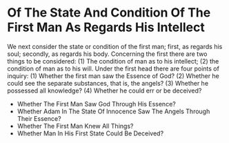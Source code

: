 # Of The State And Condition Of The First Man As Regards His Intellect

We next consider the state or condition of the first man; first, as regards his soul; secondly, as regards his body. Concerning the first there are two things to be considered: (1) The condition of man as to his intellect; (2) the condition of man as to his will.  Under the first head there are four points of inquiry:
(1) Whether the first man saw the Essence of God?
(2) Whether he could see the separate substances, that is, the angels?
(3) Whether he possessed all knowledge?
(4) Whether he could err or be deceived?

* Whether The First Man Saw God Through His Essence?
* Whether Adam In The State Of Innocence Saw The Angels Through Their Essence?
* Whether The First Man Knew All Things?
* Whether Man In His First State Could Be Deceived?